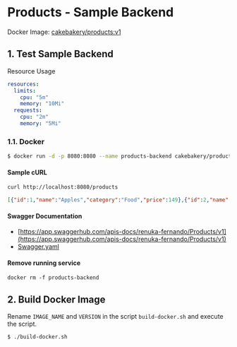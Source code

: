 # Products - Sample Backend

Docker Image: [cakebakery/products:v1]()

## 1. Test Sample Backend

Resource Usage
```yaml
resources:
  limits:
    cpu: "5m"
    memory: "10Mi"
  requests:
    cpu: "2m"
    memory: "5Mi"
```

### 1.1. Docker

```sh
$ docker run -d -p 8080:8080 --name products-backend cakebakery/products:v1
```

#### Sample cURL
```sh
curl http://localhost:8080/products
```

```json
[{"id":1,"name":"Apples","category":"Food","price":149},{"id":2,"name":"Macaroni and Cheese","category":"Food","price":769},{"id":3,"name":"ABC Smart TV","category":"Electronics","price":39999},{"id":4,"name":"Motor Oil","category":"Automobile","price":2288},{"id":5,"name":"Floral Sleeveless Blouse","category":"Clothing","price":2150}]
```

#### Swagger Documentation

- [https://app.swaggerhub.com/apis-docs/renuka-fernando/Products/v1](https://app.swaggerhub.com/apis-docs/renuka-fernando/Products/v1)
- [Swagger.yaml](swagger.yaml)

#### Remove running service
```
docker rm -f products-backend
```

## 2. Build Docker Image

Rename `IMAGE_NAME` and `VERSION` in the script `build-docker.sh` and execute the script.
```sh
$ ./build-docker.sh
```
